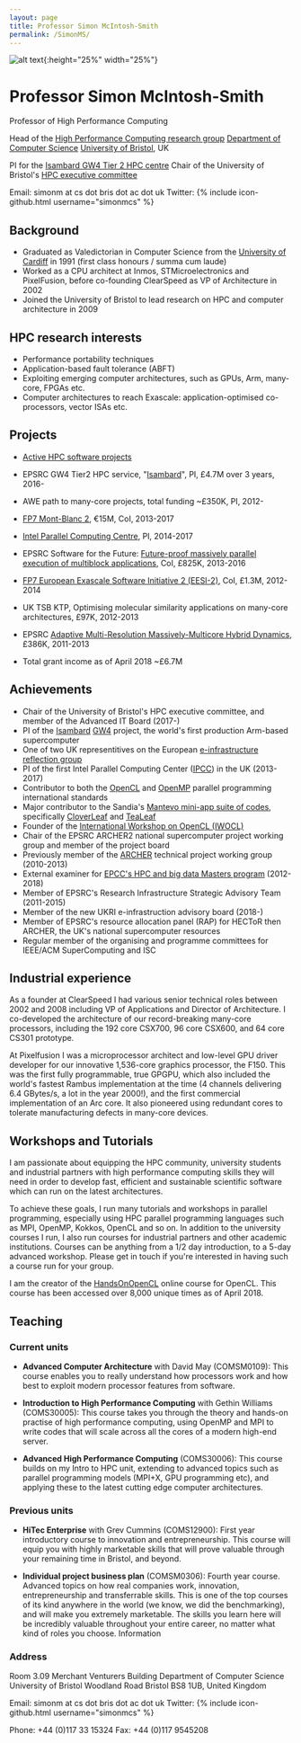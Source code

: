 ```yaml
---
layout: page
title: Professor Simon McIntosh-Smith
permalink: /SimonMS/
---
```


![alt text]({{site.url}}/assets/simon_mugshot_medres.jpg "Prof Simon McIntosh-Smith"){:height="25%" width="25%"}

# Professor Simon McIntosh-Smith

Professor of High Performance Computing

Head of the [High Performance Computing research group](https://uob-hpc.github.io/)
[Department of Computer Science](http://www.cs.bris.ac.uk)
[University of Bristol](http://www.bristol.ac.uk), UK

PI for the [Isambard GW4 Tier 2 HPC centre](http://gw4.ac.uk/isambard/)
Chair of the University of Bristol's [HPC executive committee](https://www.acrc.bris.ac.uk)


Email: simonm at cs dot bris dot ac dot uk
Twitter: {% include icon-github.html username="simonmcs" %}


## Background

* Graduated as Valedictorian in Computer Science from the [University of Cardiff](http://www.cardiff.ac.uk) in 1991 (first class honours / summa cum laude)
* Worked as a CPU architect at Inmos, STMicroelectronics and PixelFusion, before co-founding ClearSpeed as VP of Architecture in 2002
* Joined the University of Bristol to lead research on HPC and computer architecture in 2009


## HPC research interests

* Performance portability techniques 
* Application-based fault tolerance (ABFT)
* Exploiting emerging computer architectures, such as GPUs, Arm, many-core, FPGAs etc.
* Computer architectures to reach Exascale: application-optimised co-processors, vector ISAs etc.


## Projects

* [Active HPC software projects](/projects/)

* EPSRC GW4 Tier2 HPC service, "[Isambard](http://gw4.ac.uk/isambard/)", PI, £4.7M over 3 years, 2016-
* AWE path to many-core projects, total funding ~£350K, PI, 2012-
* [FP7 Mont-Blanc 2](http://montblanc-project.eu/project/presentation#mont-blanc-2-2013-2016), €15M, CoI, 2013-2017
* [Intel Parallel Computing Centre](https://software.intel.com/en-us/ipcc), PI, 2014-2017
* EPSRC Software for the Future: [Future-proof massively parallel execution of multiblock applications](http://gow.epsrc.ac.uk/NGBOViewGrant.aspx?GrantRef=EP/K038486/1), CoI, £825K, 2013-2016
* [FP7 European Exascale Software Initiative 2 (EESI-2)](http://www.eesi-project.eu), CoI, £1.3M, 2012-2014
* UK TSB KTP, Optimising molecular similarity applications on many-core architectures, £97K, 2012-2013
* EPSRC [Adaptive Multi-Resolution Massively-Multicore Hybrid Dynamics](http://gow.epsrc.ac.uk/NGBOViewGrant.aspx?GrantRef=EP/I030395/1), £386K, 2011-2013
* Total grant income as of April 2018 ~£6.7M



## Achievements

* Chair of the University of Bristol's HPC executive committee, and member of the Advanced IT Board (2017-)
* PI of the [Isambard](http://gw4.ac.uk/isambard/) [GW4](http://gw4.ac.uk) project, the world's first production Arm-based supercomputer
* One of two UK representitives on the European [e-infrastructure reflection group](http://e-irg.eu/delegates)
* PI of the first Intel Parallel Computing Center ([IPCC](https://software.intel.com/en-us/ipcc)) in the UK (2013-2017)
* Contributor to both the [OpenCL](https://www.khronos.org/opencl/) and [OpenMP](http://www.openmp.org) parallel programming international standards
* Major contributor to the Sandia's [Mantevo mini-app suite of codes](), specifically [CloverLeaf](https://github.com/UoB-HPC/CloverLeaf) and [TeaLeaf](https://github.com/UoB-HPC/TeaLeaf)
* Founder of the [International Workshop on OpenCL (IWOCL)](http://www.iwocl.org)
* Chair of the EPSRC ARCHER2 national supercomputer project working group and member of the project board
* Previously member of the [ARCHER](https://www.archer.ac.uk) technical project working group (2010-2013)
* External examiner for [EPCC's HPC and big data Masters program](https://www.epcc.ed.ac.uk) (2012-2018)
* Member of EPSRC's Research Infrastructure Strategic Advisory Team (2011-2015)
* Member of the new UKRI e-infrastruction advisory board (2018-)
* Member of EPSRC's resource allocation panel (RAP) for HECToR then ARCHER, the UK's national supercomputer resources
* Regular member of the organising and programme committees for IEEE/ACM SuperComputing and ISC


## Industrial experience

As a founder at ClearSpeed I had various senior technical roles between 2002 and 2008 including VP of Applications and Director of Architecture. I co-developed the architecture of our record-breaking many-core processors, including the 192 core CSX700, 96 core CSX600, and 64 core CS301 prototype.

At Pixelfusion I was a microprocessor architect and low-level GPU driver developer for our innovative 1,536-core graphics processor, the F150. This was the first fully programmable, true GPGPU, which also included the world's fastest Rambus implementation at the time (4 channels delivering 6.4 GBytes/s, a lot in the year 2000!), and the first commercial implementation of an Arc core. It also pioneered using redundant cores to tolerate manufacturing defects in many-core devices.



## Workshops and Tutorials

I am passionate about equipping the HPC community, university students and industrial partners with high performance computing skills they will need in order to develop fast, efficient and sustainable scientific software which can run on the latest architectures.

To achieve these goals, I run many tutorials and workshops in parallel programming, especially using HPC parallel programming languages such as MPI, OpenMP, Kokkos, OpenCL and so on. In addition to the university courses I run, I also run courses for industrial partners and other academic institutions. Courses can be anything from a 1/2 day introduction, to a 5-day advanced workshop. Please get in touch if you're interested in having such a course run for your group.

I am the creator of the [HandsOnOpenCL]() online course for OpenCL. This course has been accessed over 8,000 unique times as of April 2018.


## Teaching

### Current units

* **Advanced Computer Architecture** with David May (COMSM0109): This course enables you to really understand how processors work and how best to exploit modern processor features from software.

* **Introduction to High Performance Computing** with Gethin Williams (COMS30005): This course takes you through the theory and hands-on practise of high performance computing, using OpenMP and MPI to write codes that will scale across all the cores of a modern high-end server.

* **Advanced High Performance Computing** (COMS30006): This course builds on my Intro to HPC unit, extending to advanced topics such as parallel programming models (MPI+X, GPU programming etc), and applying these to the latest cutting edge computer architectures. 

### Previous units

* **HiTec Enterprise** with Grev Cummins (COMS12900): First year introductory course to innovation and entrepreneurship. This course will equip you with highly marketable skills that will prove valuable through your remaining time in Bristol, and beyond.

* **Individual project business plan**  (COMSM0306): Fourth year course. Advanced topics on how real companies work, innovation, entrepreneurship and transferrable skills. This is one of the top courses of its kind anywhere in the world (we know, we did the benchmarking), and will make you extremely marketable. The skills you learn here will be incredibly valuable throughout your entire career, no matter what kind of roles you choose.
Information


### Address

Room 3.09
Merchant Venturers Building
Department of Computer Science
University of Bristol
Woodland Road
Bristol
BS8 1UB,
United Kingdom

Email: simonm at cs dot bris dot ac dot uk
Twitter: {% include icon-github.html username="simonmcs" %}

Phone: +44 (0)117 33 15324
Fax: +44 (0)117 9545208





